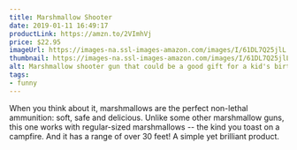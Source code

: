 ```yaml
---
title: Marshmallow Shooter
date: 2019-01-11 16:49:17
productLink: https://amzn.to/2VImhVj
price: $22.95
imageUrl: https://images-na.ssl-images-amazon.com/images/I/61DL7Q25jlL._SX679_.jpg
thumbnail: https://images-na.ssl-images-amazon.com/images/I/61DL7Q25jlL._SR600,315_.jpg
alt: Marshmallow shooter gun that could be a good gift for a kid's birthday party
tags:
- funny
---
```


When you think about it, marshmallows are the perfect non-lethal ammunition: soft, safe and delicious. Unlike some other marshmallow guns, this one works with regular-sized marshmallows -- the kind you toast on a campfire. And it has a range of over 30 feet! A simple yet brilliant product.